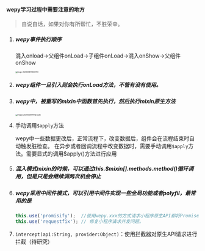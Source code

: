 #### 							wepy学习过程中需要注意的地方

> 自说自话，如果对你有所帮忙，不胜荣幸。

1. ##### wepy事件执行顺序

   混入onload→父组件onLoad→子组件onLoad→混入onShow→父组件onShow

   <img src="/Users/yang/Library/Application Support/typora-user-images/image-20200619143921700.png" alt="image-20200619143921700" style="zoom:30%;" />

2. ##### wepy组件一旦引入则会执行onLoad方法，不管有没有使用。

3. ##### wepy中，被重写的mixin中函数首先执行，然后执行mixin原生方法

   <img src="/Users/yang/Library/Application Support/typora-user-images/image-20200619144123226.png" alt="image-20200619144123226" style="zoom:33%;" />

4. 手动调用`$apply`方法

   ​		wepy中一些数据更改后，正常流程下，改变数据后，组件会在流程结束时自动触发脏检查。 在异步或者回调流程中改变数据时，需要手动调用`$apply`方法。需要显式的调用$apply()方法进行应用

5. ##### 混入模式mixin的时候，可以通过this.$mixin[].methods.method()循环调用，但是只是会继续调两次机会停止

6. ##### wepy采用中间件模式，可以引用中间件实现一些全局功能或者polyfil，最常用的是

   ```js
   this.use('promisify');  //使用wepy.xxx的方式请求小程序原生API都将Promise化。
   this.use('requestfix'); // 修复小程序请求并发问题。
   ```

7. `intercept(api:String, provider:Object)`：使用拦截器对原生API请求进行拦截（待研究）



